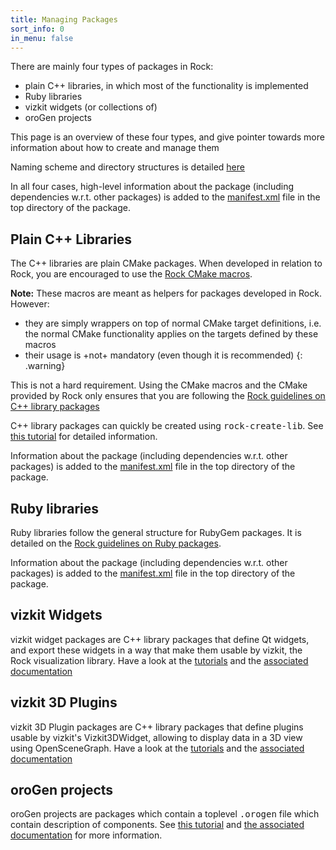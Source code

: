 ```yaml
---
title: Managing Packages
sort_info: 0
in_menu: false
---
```


There are mainly four types of packages in Rock:

 * plain C++ libraries, in which most of the functionality is implemented
 * Ruby libraries
 * vizkit widgets (or collections of)
 * oroGen projects

This page is an overview of these four types, and give pointer towards more
information about how to create and manage them

Naming scheme and directory structures is detailed
[here](package_structure.html)

In all four cases, high-level information about the package (including
dependencies w.r.t. other packages) is added to the
[manifest.xml](../autoproj/advanced/manifest-xml.html) file in the top directory
of the package.

Plain C++ Libraries
-------------------

The C++ libraries are plain CMake packages. When developed in relation to Rock,
you are encouraged to use the [Rock CMake macros](cmake_macros.html). 

**Note:** These macros are meant as helpers for packages developed in Rock.
However:

 * they are simply wrappers on top of normal CMake target definitions, i.e. the
   normal CMake functionality applies on the targets defined by these macros
 * their usage is +not+ mandatory (even though it is recommended)
{: .warning}

This is not a hard requirement. Using the CMake macros and the CMake provided by
Rock only ensures that you are following the [Rock guidelines on C++ library
packages](http://rock.opendfki.de/wiki/WikiStart/Standards/RG4)

C++ library packages can quickly be created using <tt>rock-create-lib</tt>. See [this tutorial](../tutorials/100_basics_create_library.html) for detailed information.

Information about the package (including dependencies w.r.t. other packages) is
added to the [manifest.xml](../autoproj/advanced/manifest-xml.html) file in the
top directory of the package.

Ruby libraries
--------------
Ruby libraries follow the general structure for RubyGem packages. It is detailed
on the [Rock guidelines on Ruby packages](http://rock.opendfki.de/wiki/WikiStart/Standards/RG5).

Information about the package (including dependencies w.r.t. other packages) is
added to the [manifest.xml](../autoproj/advanced/manifest-xml.html) file in the
top directory of the package.

vizkit Widgets
--------------
vizkit widget packages are C++ library packages that define Qt widgets, and export
these widgets in a way that make them usable by vizkit, the Rock visualization
library. Have a look at the
[tutorials](../advanced_tutorials/210_data_visualization.html) and the [associated
documentation](../graphical_user_interface)

vizkit 3D Plugins
--------------
vizkit 3D Plugin packages are C++ library packages that define plugins usable by
vizkit's Vizkit3DWidget, allowing to display data in a 3D view using
OpenSceneGraph. Have a look at the
[tutorials](../advanced_tutorials/600_vizkit_plugin.html) and the [associated
documentation](../graphical_user_interface)

oroGen projects
----------------
oroGen projects are packages which contain a toplevel <tt>.orogen</tt> file
which contain description of components. See [this
tutorial](../tutorials/110_basics_create_component.html) and [the associated documentation](../orogen) for more
information.
